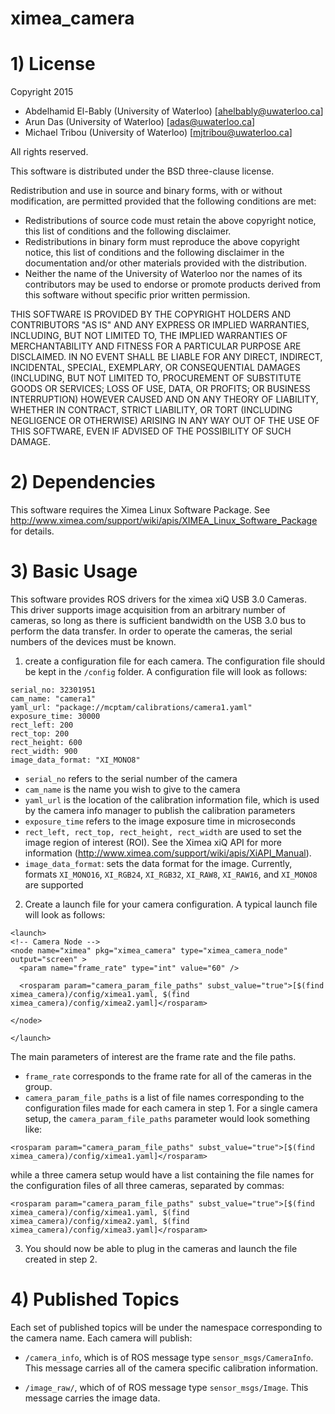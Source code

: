 # ximea_camera


# 1) License

Copyright 2015  

* Abdelhamid El-Bably (University of Waterloo) [ahelbably@uwaterloo.ca]
* Arun Das (University of Waterloo) [adas@uwaterloo.ca]
* Michael Tribou (University of Waterloo) [mjtribou@uwaterloo.ca]

All rights reserved.

This software is distributed under the BSD three-clause license.

Redistribution and use in source and binary forms, with or without
modification, are permitted provided that the following conditions are met:
* Redistributions of source code must retain the above copyright
notice, this list of conditions and the following disclaimer.
* Redistributions in binary form must reproduce the above copyright
notice, this list of conditions and the following disclaimer in the
documentation and/or other materials provided with the distribution.
* Neither the name of the University of Waterloo nor the
names of its contributors may be used to endorse or promote products
derived from this software without specific prior written permission.

THIS SOFTWARE IS PROVIDED BY THE COPYRIGHT HOLDERS AND CONTRIBUTORS "AS IS" AND
ANY EXPRESS OR IMPLIED WARRANTIES, INCLUDING, BUT NOT LIMITED TO, THE IMPLIED
WARRANTIES OF MERCHANTABILITY AND FITNESS FOR A PARTICULAR PURPOSE ARE
DISCLAIMED. IN NO EVENT SHALL <COPYRIGHT HOLDER> BE LIABLE FOR ANY
DIRECT, INDIRECT, INCIDENTAL, SPECIAL, EXEMPLARY, OR CONSEQUENTIAL DAMAGES
(INCLUDING, BUT NOT LIMITED TO, PROCUREMENT OF SUBSTITUTE GOODS OR SERVICES;
LOSS OF USE, DATA, OR PROFITS; OR BUSINESS INTERRUPTION) HOWEVER CAUSED AND
ON ANY THEORY OF LIABILITY, WHETHER IN CONTRACT, STRICT LIABILITY, OR TORT
(INCLUDING NEGLIGENCE OR OTHERWISE) ARISING IN ANY WAY OUT OF THE USE OF THIS
SOFTWARE, EVEN IF ADVISED OF THE POSSIBILITY OF SUCH DAMAGE.

# 2) Dependencies

This software requires the Ximea Linux Software Package.  See http://www.ximea.com/support/wiki/apis/XIMEA_Linux_Software_Package for details.

# 3) Basic Usage

This software provides ROS drivers for the ximea xiQ USB 3.0 Cameras.  This driver supports image acquisition from an arbitrary number of cameras, so long as there is sufficient bandwidth on the USB 3.0 bus to perform the data transfer. In order to operate the cameras, the serial numbers of the devices must be known.

1) create a configuration file for each camera.  The configuration file should be kept in the `/config` folder.  A configuration file will look as follows:

```
serial_no: 32301951
cam_name: "camera1"
yaml_url: "package://mcptam/calibrations/camera1.yaml"
exposure_time: 30000
rect_left: 200
rect_top: 200
rect_height: 600
rect_width: 900
image_data_format: "XI_MONO8"
```
* `serial_no` refers to the serial number of the camera
* `cam_name` is the name you wish to give to the camera
* `yaml_url` is the location of the calibration information file, which is used by the camera info manager to publish the calibration parameters
* `exposure_time` refers to the image exposure time in microseconds
* `rect_left, rect_top, rect_height, rect_width` are used to set the image region of interest (ROI). See the Ximea xiQ API for more information (http://www.ximea.com/support/wiki/apis/XiAPI_Manual).
* `image_data_format`: sets the data format for the image. Currently, formats `XI_MONO16`, `XI_RGB24`, `XI_RGB32`, `XI_RAW8`, `XI_RAW16`, and `XI_MONO8` are supported   

2) Create a launch file for your camera configuration.  A typical launch file will look as follows:

```
<launch>
<!-- Camera Node -->
<node name="ximea" pkg="ximea_camera" type="ximea_camera_node" output="screen" >
  <param name="frame_rate" type="int" value="60" />

  <rosparam param="camera_param_file_paths" subst_value="true">[$(find ximea_camera)/config/ximea1.yaml, $(find ximea_camera)/config/ximea2.yaml]</rosparam>

</node>

</launch>
```
The main parameters of interest are the frame rate and the file paths.

* `frame_rate` corresponds to the frame rate for all of the cameras in the group.
* `camera_param_file_paths` is a list of file names corresponding to the configuration files made for each camera in step 1.  For a single camera setup, the `camera_param_file_paths` parameter would look something like:

```
<rosparam param="camera_param_file_paths" subst_value="true">[$(find ximea_camera)/config/ximea1.yaml]</rosparam>
```

while a three camera setup would have a list containing the file names for the configuration files of all three cameras, separated by commas:

```
<rosparam param="camera_param_file_paths" subst_value="true">[$(find ximea_camera)/config/ximea1.yaml, $(find ximea_camera)/config/ximea2.yaml, $(find ximea_camera)/config/ximea3.yaml]</rosparam>
```

3) You should now be able to plug in the cameras and launch the file created in step 2.

# 4) Published Topics

Each set of published topics will be under the namespace corresponding to the camera name. Each camera will publish:

* `/camera_info`, which is of ROS message type `sensor_msgs/CameraInfo`. This message carries all of the camera specific calibration information.

* `/image_raw/`, which of of ROS message type `sensor_msgs/Image`.  This message carries the image data.  

